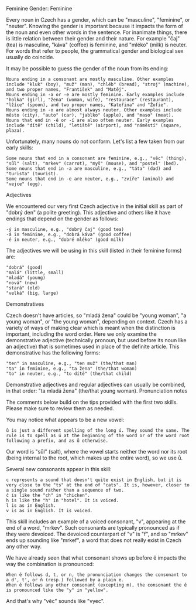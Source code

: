 Feminine
Gender: Feminine

Every noun in Czech has a gender, which can be "masculine", "feminine", or "neuter". Knowing the gender is important because it impacts the form of the noun and even other words in the sentence. For inanimate things, there is little relation between their gender and their nature. For example "čaj" (tea) is masculine, "káva" (coffee) is feminine, and "mléko" (milk) is neuter. For words that refer to people, the grammatical gender and biological sex usually do coincide.

It may be possible to guess the gender of the noun from its ending:

    Nouns ending in a consonant are mostly masculine. Other examples include "kluk" (boy), "muž" (man), "chléb" (bread), "stroj" (machine), and two proper names, "František" and "Matěj".
    Nouns ending in -a or -e are mostly feminine. Early examples include "holka" (girl), "žena" (woman, wife), "restaurace" (restaurant), "lžíce" (spoon), and two proper names, "Kateřina" and "Žofie".
    Nouns ending in -o are almost always neuter. Other examples include město (city), "auto" (car), "jablko" (apple), and "maso" (meat).
    Nouns that end in -ě or -í are also often neuter. Early examples include "dítě" (child), "letiště" (airport), and "náměstí" (square, plaza).

Unfortunately, many nouns do not conform. Let's list a few taken from our early skills:

    Some nouns that end in a consonant are feminine, e.g., "věc" (thing), "sůl" (salt), "mrkev" (carrot), "myš" (mouse), and "postel" (bed).
    Some nouns that end in -a are masculine, e.g., "táta" (dad) and "turista" (tourist).
    Some nouns that end in -e are neuter, e.g., "zvíře" (animal) and "vejce" (egg).

Adjectives

We encountered our very first Czech adjective in the initial skill as part of "dobrý den" (a polite greeting). This adjective and others like it have endings that depend on the gender as follows:

    -ý in masculine, e.g., "dobrý čaj" (good tea)
    -á in feminine, e.g., "dobrá káva" (good coffee)
    -é in neuter, e.g., "dobré mléko" (good milk)

The adjectives we will be using in this skill (listed in their feminine forms) are:

    "dobrá" (good)
    "malá" (little, small)
    "mladá" (young)
    "nová" (new)
    "stará" (old)
    "velká" (big, large)

Demonstratives

Czech doesn't have articles, so "mladá žena" could be "young woman", "a young woman", or "the young woman", depending on context. Czech has a variety of ways of making clear which is meant when the distinction is important, including the word order. Here we only examine the demonstrative adjective (technically pronoun, but used before its noun like an adjective) that is sometimes used in place of the definite article. This demonstrative has the following forms:

    "ten" in masculine, e.g., "ten muž" (the/that man)
    "ta" in feminine, e.g., "ta žena" (the/that woman)
    "to" in neuter, e.g., "to dítě" (the/that child)

Demonstrative adjectives and regular adjectives can usually be combined, in that order: "ta mladá žena" (the/that young woman).
Pronunciation notes

The comments below build on the tips provided with the first two skills. Please make sure to review them as needed.

You may notice what appears to be a new vowel:

    ů is just a different spelling of the long ú. They sound the same. The rule is to spell as ú at the beginning of the word or of the word root following a prefix, and as ů otherwise.

Our word is "sůl" (salt), where the vowel starts neither the word nor its root (being internal to the root, which makes up the entire word), so we use ů.

Several new consonants appear in this skill:

    c represents a sound that doesn't quite exist in English, but it is very close to the "ts" at the end of "cats". It is, however, closer to a single sound rather than a sequence of two.
    č is like the "ch" in "chicken".
    h is like the "h" in "hotel". It is voiced.
    l is as in English.
    v is as in English. It is voiced.

This skill includes an example of a voiced consonant, "v", appearing at the end of a word, "mrkev". Such consonants are typically pronounced as if they were devoiced. The devoiced counterpart of "v" is "f", and so "mrkev" ends up sounding like "mrkef", a word that does not really exist in Czech any other way.

We have already seen that what consonant shows up before ě impacts the way the combination is pronounced:

    When ě follows d, t, or n, the pronunciation changes the consonant to a d', t', or ň (resp.) followed by a plain e.
    When ě follows any other consonant (excepting m), the consonant the ě is pronounced like the "y" in "yellow".

And that's why "věc" sounds like "vyec".

